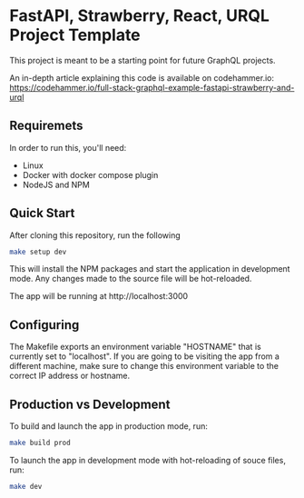 # FastAPI, Strawberry, React, URQL Project Template

This project is meant to be a starting point for future GraphQL projects.

An in-depth article explaining this code is available on codehammer.io:
https://codehammer.io/full-stack-graphql-example-fastapi-strawberry-and-urql

## Requiremets

In order to run this, you'll need:
 - Linux
 - Docker with docker compose plugin
 - NodeJS and NPM

## Quick Start

After cloning this repository, run the following

```bash
make setup dev
```

This will install the NPM packages and start the application in development mode. Any changes made to the source
file will be hot-reloaded.

The app will be running at http://localhost:3000

## Configuring

The Makefile exports an environment variable "HOSTNAME" that is currently set to "localhost". If you are going to be
visiting the app from a different machine, make sure to change this environment variable to the correct IP address or
hostname.

## Production vs Development

To build and launch the app in production mode, run:

```bash
make build prod
```

To launch the app in development mode with hot-reloading of souce files, run:

```bash
make dev
```
